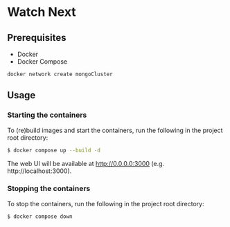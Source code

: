 # Watch Next

## Prerequisites
- Docker
- Docker Compose

```
docker network create mongoCluster
```

## Usage

### Starting the containers
To (re)build images and start the containers, run the following in the project root directory:
```bash
$ docker compose up --build -d
```
The web UI will be available at http://0.0.0.0:3000 (e.g. http://localhost:3000).

### Stopping the containers
To stop the containers, run the following in the project root directory:
```bash
$ docker compose down
```
